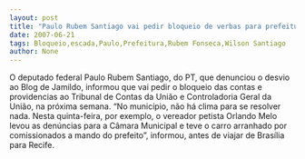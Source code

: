 ```yaml
---
layout: post
title: "Paulo Rubem Santiago vai pedir bloqueio de verbas para prefeitura de Escada"
date: 2007-06-21
tags: Bloqueio,escada,Paulo,Prefeitura,Rubem Fonseca,Wilson Santiago
author: None
---
```

O deputado federal Paulo Rubem Santiago, do PT, que denunciou o desvio ao Blog de Jamildo, informou que vai pedir o bloqueio das contas e providencias ao Tribunal de Contas da Uni&atilde;o e Controladoria Geral da Uni&atilde;o, na pr&oacute;xima semana.
&ldquo;No munic&iacute;pio, n&atilde;o h&aacute; clima para se resolver nada. Nesta quinta-feira, por exemplo, o vereador petista Orlando Melo levou as den&uacute;ncias para a C&acirc;mara Municipal e teve o carro arranhado por comissionados a mando do prefeito&rdquo;, informou, antes de viajar de Bras&iacute;lia para Recife. 